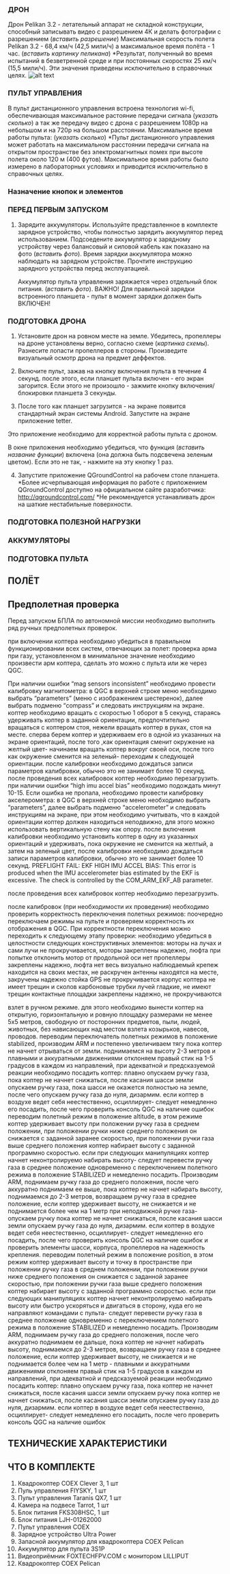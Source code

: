 
### ДРОН
Дрон Pelikan 3.2 - летательный аппарат не складной конструкции, способный записывать видео с разрешением 4К и делать фотографии с разрешением (*вставить разрешение*)
Максимальная скорость полета Pelikan 3.2 - 68,4 км/ч (42,5 мили/ч) а максимальное время полёта - 1 час. 
(*вставить картинку пеликана*)
*Результат, полученный во время испытаний в безветренной среде и при постоянных скоростях 25 км/ч (15,5 мили/ч). Эти значения приведены исключительно в справочных целях.
![alt text](2.jpg)

### ПУЛЬТ УПРАВЛЕНИЯ 
В пульт дистанционного управления встроена технология wi-fi, обеспечивающая максимальное растояние передачи сигнала (*указать сколько*) а так же передачу видео с дрона с разрешением 1080р на небольшом и на 720р на большом расстоянии. Максимальное время работы пульта: (*указать сколько*)
*Пульт дистанционного управления может работать на максимальном расстоянии передачи сигнала на открытом пространстве  без электромагнитных помех при высоте полета около 120 м (400 футов). Максимальное время работы было измерено в лабораторных условиях и приводится исключительно в справочных целях. 

### Назначение кнопок и элементов
### ПЕРЕД ПЕРВЫМ ЗАПУСКОМ
1. Зарядите аккумуляторы. 
	Используйте представленное в комплекте зарядное устройство, чтобы полностью зарядить аккумулятор перед использованием. 	Подсоедените аккумулятор к зарядному устройству через балансовый и силовой кабель как показано на фото (*вставить фото*). Время зарядки аккумулятора можно наблюдать на зарядном устройстве. Прочтите инструкцию зарядного устройства перед эксплуатацией. 
	
	Аккумулятор пульта управления заряжается через отдельный блок питания. (*вставить фото*).
	ВАЖНО! Для правильной зарядки встроенного планшета -  пульт в момент зарядки должен быть ВКЛЮЧЕН!
	
	
	
	
	
	
### ПОДГОТОВКА ДРОНА
1. Установите дрон на ровном месте на земле. Убедитесь, пропеллеры на дроне установлены верно, согласно схеме (*картинка схемы*). Разнесите лопасти пропеллеров в стороны. Произведите визуальный осмотр дрона на предмет деффектов.

2. Включите пульт, зажав на кнопку включения пульта в течение 4 секунд. после этого, если планшет  пульта включен - его экран загорится. Если этого не произошло - зажмите кнопку включения/блокировки планшета 3 секунды.

3. После того как планшет загрузится - на экране появится стандартный экран системы Android. Запустите на экране приложение tetter. 

Это приложение необходимо для корректной работы пульта с дроном. 

В окне приложения необходимо убедиться, что функция (*вставить название функции*) включена (она должна быть подсвечена зеленым цветом). Если это не так, - нажмите на эту кнопку 1 раз. 

4. Запустите приложение QGroundControl на рабочем столе планшета. 
*Более исчерпывающая информация по работе с приложением QGroundControl доступно на официальном сайте разработчика: http://qgroundcontrol.com/ 
*Не рекомендуется устанавливать дрон на шаткие нестабильные поверхности.

### ПОДГОТОВКА ПОЛЕЗНОЙ НАГРУЗКИ 
### АККУМУЛЯТОРЫ
### ПОДГОТОВКА ПУЛЬТА
## ПОЛЁТ
## Предполетная проверка
Перед запуском БПЛА по автономной миссии необходимо выполнить ряд ручных предполетных проверок.

при включении коптера необходимо убедиться в правильном функционировании всех систем, отвечающих за полет: 
проверка арма
при газу, установленном в минимальное значение необходимо произвести арм коптера, сделать это можно с пульта или же через QGC.

При наличии ошибки “mag sensors inconsistent” необходимо провести калибровку магнитометра: в QGC в верхней строке меню необходимо выбрать “parameters” (меню с изображением шестеренок), далее выбрать подменю “compass” и следовать инструкциям на экране. коптер необходимо вращать с скоростью 1 оборот в 5 секунд, стараясь удерживать коптер в заданной ориентации, предпочтительно вращаться с коптером стоя, нежели вращать коптер в руках, стоя на месте. сперва берем коптер и удерживаем его в одной из указанных на экране ориентаций, после того ,как ориентация сменит окружение на желтый цвет- начинаем вращать коптер вокруг своей оси, после того как окружение сменится на зеленый- переходим к следующей ориентации. после калибровки необходимо дождаться записи параметров калибровки, обычно это не занимает более 10 секунд. 
после проведения всех калибровок коптер необходимо перезагрузить.
при наличии ошибки “high imu accel bias” необходимо подождать минут 10-15. Если ошибка не пропала, необходимо провести калибровку акселерометра: в QGC в верхней строке меню необходимо выбрать “parameters”, далее выбрать подменю “accelerometer” и следовать инструкциям на экране, при этом необходимо учитывать, что в каждой ориентации коптер должен находиться неподвижно, для этого можно использовать вертикальную стену как опору. после включения калибровки необходимо установить коптер в одну из указанных ориентаций и удерживать, пока окружение не сменится на желтый, а затем на зеленый цвет, после калибровки необходимо дождаться записи параметров калибровки, обычно это не занимает более 10 секунд. 
PREFLIGHT FAIL: EKF HIGH IMU ACCEL BIAS:
This error is produced when the IMU accelerometer bias estimated by the EKF is excessive.
The check is controlled by the COM_ARM_EKF_AB parameter.

после проведения всех калибровок коптер необходимо перезагрузить.

после калибровок (при необходимости их проведения) необходимо проверить корректность переключения полетных режимов: поочередно переключаем режимы на пульте и проверяем корректность их отображения в QGC. При корректности переключения можно переходить к следующему этапу проверки:
необходимо убедиться в целостности следующих конструктивных элементов:
моторы на лучах и сами лучи не прокручивается, моторы закреплены надежно, люфта при попытке отклонить мотор от продольной оси нет
пропеллеры закреплены надежно, люфта нет
весь визуально наблюдаемый крепеж находится на своих местах, не раскручен
антенны находятся на месте, закручены надежно
стойка GPS не прокручивается
корпус коптера не имеет трещин и сколов
карбоновые трубки лучей гладкие, не имеют трещин
контактные площадки закреплены надежно, не прокручиваются

взлет в ручном режиме. для этого необходимо вынести коптер на открытую, горизонтальную и ровную площадку размерами не менее 5х5 метров, свободную от посторонних предметов, пыли, людей, животных, без нависающих над местом взлета козырьков, навесов, проводов. переводим переключатель полетных режимов в положение stabilized, производим ARM и постепенно увеличиваем тягу пока коптер не начнет отрываться от земли. поднимаемся на высоту 2-3 метров и плавными и аккуратными движениями отклоняем правый стик на 1-5 градусов в каждом из направлений, при адекватной и предсказуемой реакции необходимо посадить коптер: плавно опускаем ручку газа, пока коптер не начнет снижаться, после касания шасси земли опускаем ручку газа, пока шасси не окажется полностью на земле, после чего опускаем ручку газа до нуля, дизармим.
	если коптер в воздухе ведет себя неестественно, осциллирует- следует немедленно его посадить, после чего проверить консоль QGC на наличие ошибок
переводим полетный режим в положение altitude, в этом режиме коптер удерживает высоту при положении ручку газа в среднем положении, при положении ручки ниже среднего положения он снижается с заданной заранее скоростью, при положении ручки газа выше среднего положения коптер набирает высоту с заданной программно скоростью. если при следующих манипуляциях коптер начнет неконтролируемо набирать высоту- следует перевести ручку газа в среднее положение одновременно с переключением полетного режима в положение STABILIZED и немедленно посадить. Производим ARM, поднимаем ручку газа до среднего положения, после чего аккуратно поднимаем ее выше, пока коптер не начнет набирать высоту, поднимаемся до 2-3 метров, возвращаем ручку газа в среднее положение, если коптер удерживает высоту, не снижается и не поднимается более чем на 1 метр при неподвижной ручке газа- опускаем ручку пока коптер не начнет снижаться, после касания шасси земли опускаем ручку газа до нуля, дизармим. 
если коптер в воздухе ведет себя неестественно, осциллирует- следует немедленно его посадить, после чего проверить консоль QGC на наличие ошибок и проверить элементы шасси, корпуса, пропеллеров на надежность крепления.
переводим полетный режим в положение position, в этом режим коптер удерживает высоту и точку в пространстве при положении ручку газа в среднем положении, при положении ручки ниже среднего положения он снижается с заданной заранее скоростью, при положении ручки газа выше среднего положения коптер набирает высоту с заданной программно скоростью. если при следующих манипуляциях коптер начнет неконтролируемо набирать высоту или быстро ускоряться и двигаться в сторону, куда его не направляют командами с пульта- следует перевести ручку газа в среднее положение одновременно с переключением полетного режима в положение STABILIZED и немедленно посадить. Производим ARM, поднимаем ручку газа до среднего положения, после чего аккуратно поднимаем ее дальше, пока коптер не начнет набирать высоту, поднимаемся до 2-3 метров, возвращаем ручку газа в среднее положение, если коптер удерживает высоту, не снижается и не поднимается более чем на 1 метр - плавными и аккуратными движениями отклоняем правый стик на 1-5 градусов в каждом из направлений, при адекватной и предсказуемой реакции необходимо посадить коптер: плавно опускаем ручку газа, пока коптер не начнет снижаться, после касания шасси земли опускаем ручку пока коптер не начнет снижаться, после касания шасси земли опускаем ручку газа до нуля, дизармим. если коптер в воздухе ведет себя неестественно, осциллирует- следует немедленно его посадить, после чего проверить консоль QGC на наличие ошибок

## ТЕХНИЧЕСКИЕ ХАРАКТЕРИСТИКИ 
## ЧТО В КОМПЛЕКТЕ
1. Квадрокоптер COEX Clever 3, 1 шт
2. Пуль управления FlYSKY, 1 шт
3. Пульт управления Taranis QX7, 1 шт
4. Камера на подвесе Tarrot, 1 шт
5. Блок питания FKS308HSC, 1 шт
6. Блок питания LJH-01262000
7. Пульт управления COEX
8. Зарядное устройство Ultra Power
9. Запасной аккумулятор для квадрокоптера COEX Pelican
10. Аккумулятор для пульта 3S1P
11. Видеоприёмник FOXTECHFPV.COM с монитором LILLIPUT
12. Квадрокоптер COEX Pelican
